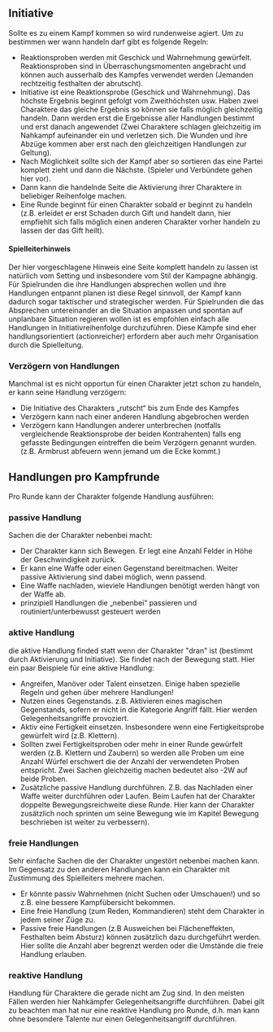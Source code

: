 ## Initiative

Sollte es zu einem Kampf kommen so wird rundenweise agiert. Um zu bestimmen wer wann handeln darf gibt es folgende
Regeln:

* Reaktionsproben werden mit Geschick und Wahrnehmung gewürfelt. Reaktionsproben sind in Überraschungsmomenten
angebracht und können auch ausserhalb des Kampfes verwendet werden (Jemanden rechtzeitig festhalten der abrutscht).
* Initiative ist eine Reaktionsprobe (Geschick und Wahrnehmung). Das höchste Ergebnis beginnt gefolgt vom
Zweithöchsten usw. Haben zwei Charaktere das gleiche Ergebnis so können sie falls möglich gleichzeitig handeln.
Dann werden erst die Ergebnisse aller Handlungen bestimmt und erst danach angewendet (Zwei Charaktere schlagen 
gleichzeitig im Nahkampf aufeinander ein und verletzen sich. Die Wunden und ihre Abzüge kommen aber erst nach den
gleichzeitigen Handlungen zur Geltung).
* Nach Möglichkeit sollte sich der Kampf aber so sortieren das eine Partei komplett zieht und dann die Nächste.
(Spieler und Verbündete gehen hier vor).
* Dann kann die handelnde Seite die Aktivierung ihrer Charaktere in beliebiger Reihenfolge machen.
* Eine Runde beginnt für einen Charakter sobald er beginnt zu handeln (z.B. erleidet er erst Schaden durch Gift und
handelt dann, hier empfiehlt sich falls möglich einen anderen Charakter vorher handeln zu lassen der das Gift heilt).

#### Spielleiterhinweis

Der hier vorgeschlagene Hinweis eine Seite komplett handeln zu lassen ist natürlich vom Setting und insbesondere
vom Stil der Kampagne abhängig. Für Spielrunden die ihre Handlungen absprechen wollen und ihre Handlungen
entpannt planen ist diese Regel sinnvoll, der Kampf kann dadurch sogar taktischer und strategischer werden. Für
Spielrunden die das Absprechen untereinander an die Situation anpassen und spontan auf unplanbare Situation regieren
wollen ist es empfohlen einfach alle Handlungen in Initiativreihenfolge durchzuführen. Diese Kämpfe sind eher
handlungsorientiert (actionreicher) erfordern aber auch mehr Organisation durch die Spielleitung.

### Verzögern von Handlungen

Manchmal ist es nicht opportun für einen Charakter jetzt schon zu handeln, er kann seine Handlung verzögern:

* Die Initiative des Charakters „rutscht“ bis zum Ende des Kampfes
* Verzögern kann nach einer anderen Handlung abgebrochen werden
* Verzögern kann Handlungen anderer unterbrechen (notfalls vergleichende Reaktionsprobe der beiden Kontrahenten)
falls eng gefasste Bedingungen eintreffen die beim Verzögern genannt wurden.(z.B. Armbrust abfeuern wenn jemand um
die Ecke kommt.)

## Handlungen pro Kampfrunde

Pro Runde kann der Charakter folgende Handlung ausführen:

### passive Handlung

Sachen die der Charakter nebenbei macht:

* Der Charakter kann sich Bewegen. Er legt eine Anzahl Felder in Höhe der Geschwindigkeit zurück.
* Er kann eine Waffe oder einen Gegenstand bereitmachen. Weiter passive Aktivierung sind dabei möglich, wenn passend.
* Eine Waffe nachladen, wieviele Handlungen benötigt werden hängt von der Waffe ab.
* prinzipiell Handlungen die „nebenbei“ passieren und routiniert/unterbewusst gesteuert werden

### aktive Handlung

die aktive Handlung finded statt wenn der Charakter "dran" ist (bestimmt durch Aktivierung und Initiative). Sie
findet nach der Bewegung statt. Hier ein paar Beispiele für eine aktive Handlung:

* Angreifen, Manöver oder Talent einsetzen. Einige haben spezielle Regeln und gehen über mehrere Handlungen!
* Nutzen eines Gegenstands. z.B. Aktivieren eines magischen Gegenstands, sofern er nicht in die Kategorie Angriff
fällt. Hier werden Gelegenheitsangriffe provoziert.
* Aktiv eine Fertigkeit einsetzen. Insbesondere wenn eine Fertigkeitsprobe gewürfelt wird (z.B. Klettern).
* Sollten zwei Fertigkeitsproben oder mehr in einer Runde gewürfelt werden (z.B. Klettern und Zaubern) so werden alle
Proben um eine Anzahl Würfel erschwert die der Anzahl der verwendeten Proben entspricht. Zwei Sachen gleichzeitig
machen bedeutet also -2W auf beide Proben.
* Zusätzliche passive Handlung durchführen. Z.B. das Nachladen einer Waffe weiter durchführen oder Laufen. Beim
Laufen hat der Charakter doppelte Bewegungsreichweite diese Runde. Hier kann der Charakter zusätzlich noch
sprinten um seine Bewegung wie im Kapitel Bewegung beschrieben ist weiter zu verbessern).

### freie Handlungen

Sehr einfache Sachen die der Charakter ungestört nebenbei machen kann. Im Gegensatz zu den anderen Handlungen kann
ein Charakter mit Zustimmung des Spielleiters mehrere machen.

* Er könnte passiv Wahrnehmen (nicht Suchen oder Umschauen!) und so z.B. eine bessere Kampfübersicht bekommen.
* Eine freie Handlung (zum Reden, Kommandieren) steht dem Charakter in jedem seiner Züge zu.
* Passive freie Handlungen (z.B Ausweichen bei Flächeneffekten, Festhalten beim Absturz) können zusätzlich dazu
durchgeführt werden. Hier sollte die Anzahl aber begrenzt werden oder die Umstände die freie Handlung erlauben.

### reaktive Handlung

Handlung für Charaktere die gerade nicht am Zug sind. In den meisten Fällen werden hier Nahkämpfer
Gelegenheitsangriffe durchführen. Dabei gilt zu beachten man hat nur eine reaktive Handlung pro Runde, d.h. man kann
ohne besondere Talente nur einen Gelegenheitsangriff durchführen.
